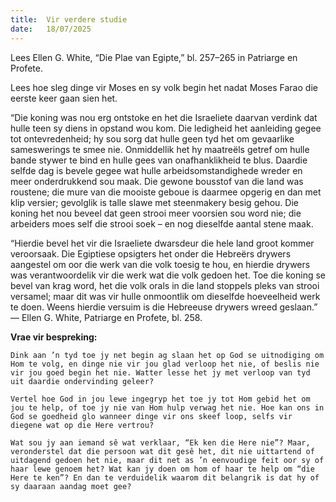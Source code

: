 ```yaml
---
title:  Vir verdere studie
date:   18/07/2025
---
```


Lees Ellen G. White, “Die Plae van Egipte,” bl. 257–265 in Patriarge en Profete.

Lees hoe sleg dinge vir Moses en sy volk begin het nadat Moses Farao die eerste keer gaan sien het.

“Die koning was nou erg ontstoke en het die Israeliete daarvan verdink dat hulle teen sy diens in opstand wou kom. Die ledigheid het aanleiding gegee tot ontevredenheid; hy sou sorg dat hulle geen tyd het om gevaarlike sameswerings te smee nie. Onmiddellik het hy maatreëls getref om hulle bande stywer te bind en hulle gees van onafhanklikheid te blus. Daardie selfde dag is bevele gegee wat hulle arbeidsomstandighede wreder en meer onderdrukkend sou maak. Die gewone bousstof van die land was roustene;  die mure van die mooiste geboue is daarmee opgerig en dan met klip versier; gevolglik is talle slawe met steenmakery besig gehou. Die koning het nou beveel dat geen strooi meer voorsien sou word nie; die arbeiders moes self die strooi soek – en nog dieselfde aantal stene maak.

“Hierdie bevel het vir die Israeliete dwarsdeur die hele land groot kommer veroorsaak. Die Egiptiese opsigters het onder die Hebreërs drywers aangestel om oor die werk van die volk toesig te hou, en hierdie drywers was verantwoordelik vir die werk wat die volk gedoen het.  Toe die koning se bevel van krag word, het die volk orals in die land stoppels pleks van strooi versamel; maar dit was vir hulle onmoontlik om dieselfde hoeveelheid werk te doen. Weens hierdie versuim is die Hebreeuse drywers wreed geslaan.” — Ellen G. White, Patriarge en Profete, bl. 258.

**Vrae vir bespreking:**

`Dink aan ’n tyd toe jy net begin ag slaan het op God se uitnodiging om Hom te volg, en dinge nie vir jou glad verloop het nie, of beslis nie vir jou goed begin het nie. Watter lesse het jy met verloop van tyd uit daardie ondervinding geleer?`

`Vertel hoe God in jou lewe ingegryp het toe jy tot Hom gebid het om jou te help, of toe jy nie van Hom hulp verwag het nie. Hoe kan ons in God se goedheid glo wanneer dinge vir ons skeef loop, selfs vir diegene wat op die Here vertrou?`

`Wat sou jy aan iemand sê wat verklaar, “Ek ken die Here nie”? Maar, veronderstel dat die persoon wat dit gesê het, dit nie uittartend of uitdagend gedoen het nie, maar dit net as ’n eenvoudige feit oor sy of haar lewe genoem het? Wat kan jy doen om hom of haar te help om “die Here te ken”? En dan te verduidelik waarom dit belangrik is dat hy of sy daaraan aandag moet gee?`